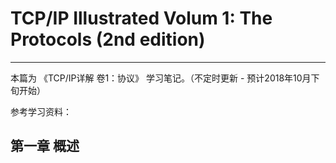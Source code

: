 # TCP/IP Illustrated Volum 1: The Protocols (2nd edition)

-----

本篇为 《TCP/IP详解 卷1：协议》 学习笔记。（不定时更新 - 预计2018年10月下旬开始）

参考学习资料：




## 第一章 概述

